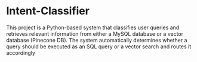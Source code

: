 # Intent-Classifier
This project is a Python-based system that classifies user queries and retrieves relevant information from either a MySQL database or a vector database (Pinecone DB).  The system automatically determines whether a query should be executed as an SQL query or a vector search and routes it accordingly
